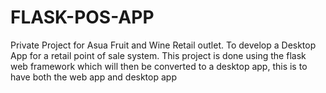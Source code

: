 # FLASK-POS-APP
Private Project for Asua Fruit and Wine Retail outlet. To develop a Desktop App for a retail point of sale system. This project is done using the flask web framework which will then be converted to a desktop app, this is to have both the web app and desktop app
